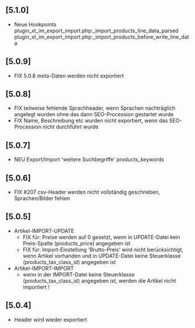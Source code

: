 ## [5.1.0]
- Neue Hookpoints  
  plugin_xt_im_export_import.php:_import_products_line_data_parsed  
  plugin_xt_im_export_import.php:_import_products_before_write_line_data

## [5.0.9]
- FIX 5.0.8 meta-Daten werden nicht exportiert

## [5.0.8]
- FIX teilweise fehlende Sprachheader, wenn Sprachen nachträglich angelegt wurden ohne das dann SEO-Procession gestartet wurde
- FIX Name, Beschreibung etc wurden nicht exportiert, wenn das SEO-Procession nicht durchführt wurde

## [5.0.7]
- NEU Export/Import 'weitere Suchbegriffe' products_keywords

## [5.0.6]
- FIX #207 csv-Header werden nicht vollständig geschrieben, Sprachen/Bilder fehlen

## [5.0.5]
- Artikel-IMPORT-UPDATE
  - FIX für: Preise werden auf 0 gesetzt, wenn in UPDATE-Datei kein Preis-Spalte (products_price) angegeben ist
  - FIX für: Import-Einstellung 'Brutto-Preis' wird nicht berücksichtigt, wenn Artikel vorhanden und in UPDATE-Datei keine Steuerklasse (products_tax_class_id) angegeben ist
- Artikel-IMPORT-IMPORT
  - wenn in der IMPORT-Datei keine Steuerklasse (products_tax_class_id) angegeben ist, werden die Artikel nicht importiert !

## [5.0.4]
- Header wird wieder exportiert